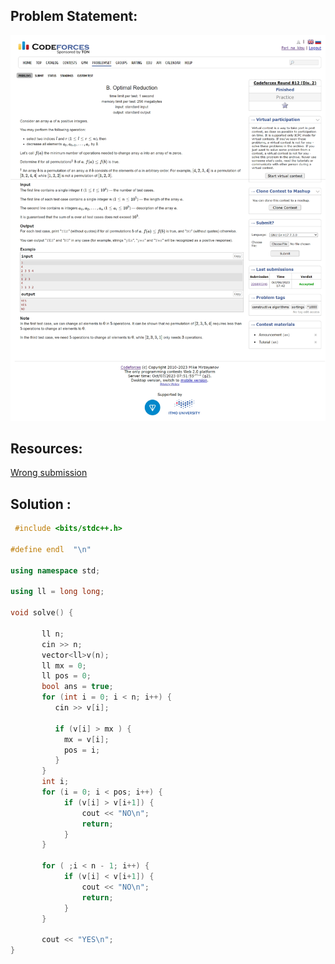 ## Problem Statement:
![B. Optimal Reduction](/Constructive%20Algorithm/Assets/B.%20Optimal%20Reduction%20-Codeforces.png)

## Resources:
[Wrong submission](https://www.youtube.com/watch?v=Q-GFpOCTz0c&t=481s)

## Solution :
```c++
 #include <bits/stdc++.h>

#define endl  "\n"

using namespace std;

using ll = long long;

void solve() {
              
       ll n; 
       cin >> n;
       vector<ll>v(n);
       ll mx = 0;
       ll pos = 0;
       bool ans = true;
       for (int i = 0; i < n; i++) {
          cin >> v[i];

          if (v[i] > mx ) {
            mx = v[i];
            pos = i;
          }
       }
       int i;
       for (i = 0; i < pos; i++) {
            if (v[i] > v[i+1]) {
                cout << "NO\n";
                return;
            }
       }

       for ( ;i < n - 1; i++) {
            if (v[i] < v[i+1]) {
                cout << "NO\n";
                return;
            }
       }

       cout << "YES\n";     
}

```